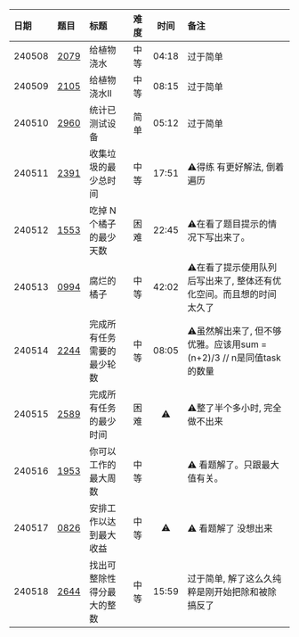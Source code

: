 | 日期     | 题目           | 标题            | 难度 |  时间   | 备注                                              |
|:-------|:-------------|:--------------|:---|:-----:|:------------------------------------------------|
| 240508 | [2079][2079] | 给植物浇水         | 中等 | 04:18 | 过于简单                                            |
| 240509 | [2105][2105] | 给植物浇水II       | 中等 | 08:15 | 过于简单                                            |
| 240510 | [2960][2960] | 统计已测试设备       | 简单 | 05:12 | 过于简单                                            |
| 240511 | [2391][2391] | 收集垃圾的最少总时间    | 中等 | 17:51 | ⚠️得练 有更好解法, 倒着遍历                                |
| 240512 | [1553][1553] | 吃掉 N 个橘子的最少天数 | 困难 | 22:45 | ⚠️在看了题目提示的情况下写出来了。                              |
| 240513 | [0994][0994] | 腐烂的橘子         | 中等 | 42:02 | ⚠️在看了提示使用队列后写出来了, 整体还有优化空间。而且想的时间太久了            |
| 240514 | [2244][2244] | 完成所有任务需要的最少轮数 | 中等 | 08:05 | ⚠️虽然解出来了, 但不够优雅。应该用sum = (n+2)/3 // n是同值task的数量 |
| 240515 | [2589][2589] | 完成所有任务的最少时间   | 困难 |  ⚠️   | ⚠️整了半个多小时, 完全做不出来                               |
| 240516 | [1953][1953] | 你可以工作的最大周数    | 中等 |       | ⚠️ 看题解了。只跟最大值有关。                                |
| 240517 | [0826][0826] | 安排工作以达到最大收益   | 中等 |  ⚠️   | ⚠️ 看题解了 没想出来                                    |
| 240518 | [2644][2644] | 找出可整除性得分最大的整数 | 中等 | 15:59 | 过于简单, 解了这么久纯粹是刚开始把除和被除搞反了                       |

[0826]: https://leetcode.cn/problems/most-profit-assigning-work/description/

[0994]: https://leetcode.cn/problems/rotting-oranges/description/?envType=daily-question&envId=2024-05-13

[1553]: https://leetcode.cn/problems/minimum-number-of-days-to-eat-n-oranges/description

[1953]: https://leetcode.cn/problems/maximum-number-of-weeks-for-which-you-can-work/description/

[2079]: https://leetcode.cn/problems/watering-plants/description/

[2105]: https://leetcode.cn/problems/watering-plants-ii/description

[2244]: https://leetcode.cn/problems/minimum-rounds-to-complete-all-tasks/description/

[2391]: https://leetcode.cn/problems/minimum-amount-of-time-to-collect-garbage/

[2589]: https://leetcode.cn/problems/minimum-time-to-complete-all-tasks/description/

[2644]: https://leetcode.cn/problems/find-the-maximum-divisibility-score/description/

[2960]: https://leetcode.cn/problems/count-tested-devices-after-test-operations/description/